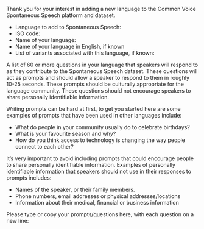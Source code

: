 Thank you for your interest in adding a new language to the Common Voice Spontaneous Speech platform and dataset.

- Language to add to Spontaneous Speech:
- ISO code:
- Name of your language:
- Name of your language in English, if known
- List of variants associated with this language, if known:


A list of 60 or more questions in your language that speakers will respond to as they contribute to the Spontaneous Speech dataset. These questions will act as prompts and should allow a speaker to respond to them in roughly 10-25 seconds. These prompts should be culturally appropriate for the language community. These questions should not encourage speakers to share personally identifiable information. 

Writing prompts can be hard at first, to get you started here are some examples of prompts that have been used in other languages include:
- What do people in your community usually do to celebrate birthdays?
- What is your favourite season and why?
- How do you think access to technology is changing the way people connect to each other?

It’s very important to avoid including prompts that could encourage people to share personally identifiable information. Examples of personally identifiable information that speakers should not use in their responses to prompts includes: 
- Names of the speaker, or their family members. 
- Phone numbers, email addresses or physical addresses/locations
- Information about their medical, financial or business information

Please type or copy your prompts/questions here, with each question on a new line:
